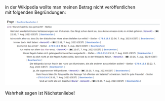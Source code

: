 in der Wikipedia wollte man meinen Betrag nicht veröffentlichen \
mit folgenden Begründungen:

![XenonX3](https://github.com/pointfrip/calculator/blob/main/Screenshots/Xenonx3.png)

Wahrheit sagen ist Nächstenliebe!
